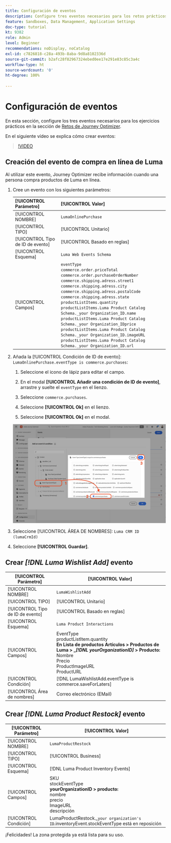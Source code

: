 ```yaml
---
title: Configuración de eventos
description: Configure tres eventos necesarios para los retos prácticos de Journey Optimizer
feature: Sandboxes, Data Management, Application Settings
doc-type: tutorial
kt: 9382
role: Admin
level: Beginner
recommendations: noDisplay, noCatalog
exl-id: c7826818-c28a-493b-8aba-9d8a8102336d
source-git-commit: b2afc28f82967324ebed0ee17e291e83c85c3a4c
workflow-type: ht
source-wordcount: '0'
ht-degree: 100%

---
```


# Configuración de eventos

En esta sección, configure los tres eventos necesarios para los ejercicios prácticos en la sección de [Retos de Journey Optimizer](/help/challenges/introduction-and-prerequisites.md).

En el siguiente vídeo se explica cómo crear eventos:

>[!VIDEO](https://video.tv.adobe.com/v/336253?quality=12&learn=on)

## Creación del evento de compra en línea de Luma

Al utilizar este evento, Journey Optimizer recibe información cuando una persona compra productos de Luma en línea.

1. Cree un evento con los siguientes parámetros:

   | [!UICONTROL Parámetro] | [!UICONTROL Valor] |
   |-------------|-----------|
   | [!UICONTROL NOMBRE] | `LumaOnlinePurchase` |
   | [!UICONTROL TIPO] | [!UICONTROL Unitario] |
   | [!UICONTROL Tipo de ID de evento] | [!UICONTROL Basado en reglas] |
   | [!UICONTROL Esquema] | `Luma Web Events Schema` |
   | [!UICONTROL Campos] | `eventType` <br>`commerce.order.priceTotal`<br>`commerce.order.purchaseOrderNumber`<br>`commerce.shipping.adress.street1`<br>`commerce.shipping.adress.city`<br>`commerce.shipping.adress.postalCode`<br>`commerce.shipping.adress.state`<br>`productListItems.quantity`<br>`productListItems.Luma Product Catalog Schema._your Organization_ID.name`<br>`productListItems.Luma Product Catalog Schema._your Organization_IDprice`<br>`productListItems.Luma Product Catalog Schema._your Organization_ID.imageURL`<br>`productListItems.Luma Product Catalog Schema._your Organization_ID.url` |

1. Añada la [!UICONTROL Condición de ID de evento]: `LumaOnlinePurchase.eventType is commerce.purchases`:

   1. Seleccione el icono de lápiz para editar el campo.

   1. En el modal **[!UICONTROL Añadir una condición de ID de evento]**, arrastre y suelte el `eventType` en el lienzo.
   1. Seleccione `commerce.purchases`.
   1. Seleccione **[!UICONTROL Ok]** en el lienzo.
   1. Seleccione **[!UICONTROL Ok]** en el modal.

   ![Añadir condición de evento](/help/tutorial-configure-a-training-sandbox/assets/Event-lumaOnlinePurchase-condition-1.png)

1. Seleccione [!UICONTROL ÁREA DE NOMBRES]: `Luma CRM ID (lumaCrmId)`

1. Seleccione **[!UICONTROL Guardar]**.

## Crear *[!DNL Luma Wishlist Add]* evento

| [!UICONTROL Parámetro] | [!UICONTROL Valor] |
|-------------|-----------|
| [!UICONTROL NOMBRE] | `LumaWishlistAdd` |
| [!UICONTROL TIPO] | [!UICONTROL Unitario] |
| [!UICONTROL Tipo de ID de evento] | [!UICONTROL Basado en reglas] |
| [!UICONTROL Esquema] | `Luma Product Interactions` |
| [!UICONTROL Campos] | EventType<br>productListItem.quantity<br><b>En Lista de productos Artículos > Productos de Luma > _*[!DNL yourOrganizationID]* > Producto:</b> <br>Nombre<br>Precio<br> ProductImageURL<br>ProductURL |
| [!UICONTROL Condición] | [!DNL LumaWishlistAdd.eventType is commerce.saveForLaters] |
| [!UICONTROL Área de nombres] | Correo electrónico (EMail) |

## Crear *[!DNL Luma Product Restock]* evento

| [!UICONTROL Parámetro] | [!UICONTROL Valor] |
|-------------|-----------|
| [!UICONTROL NOMBRE] | `LumaProductRestock` |
| [!UICONTROL TIPO] | [!UICONTROL Business] |
| [!UICONTROL Esquema] | [!DNL Luma Product Inventory Events] |
| [!UICONTROL Campos] | SKU <br> stockEventType<br><b> yourOrganizationID > producto:</b> <br>nombre<br>precio<br> ImageURL<br>descripción |
| [!UICONTROL Condición] | LumaProductRestock._`your organization's ID`.inventoryEvent.stockEventType está en reposición |

¡Felicidades! La zona protegida ya está lista para su uso.
